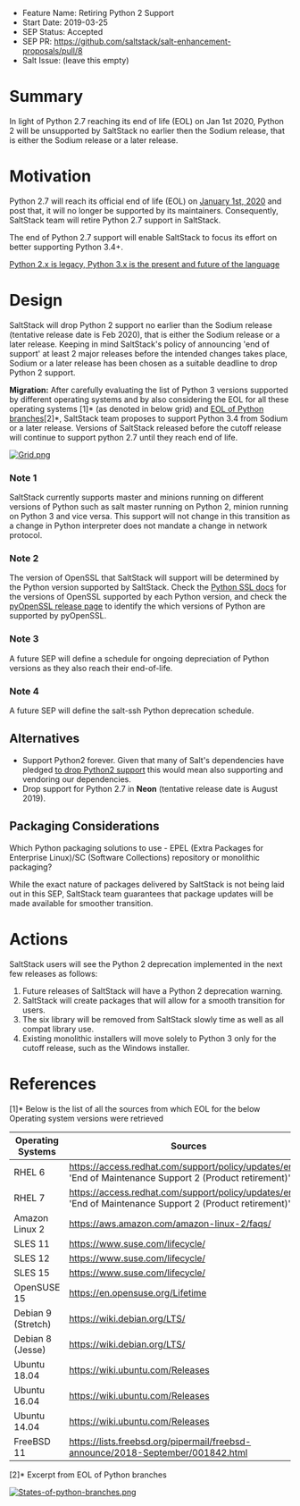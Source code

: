 - Feature Name: Retiring Python 2 Support
- Start Date: 2019-03-25
- SEP Status: Accepted
- SEP PR: https://github.com/saltstack/salt-enhancement-proposals/pull/8
- Salt Issue: (leave this empty)



# Summary
[summary]: #summary

In light of Python 2.7 reaching its end of life (EOL) on Jan 1st 2020, Python 2
will be unsupported by SaltStack no earlier then the Sodium release, that is
either the Sodium release or a later release.


# Motivation
[motivation]: #motivation

Python 2.7 will reach its official end of life (EOL) on [January 1st,
2020](https://devguide.python.org/#branchstatus) and post that, it will no
longer be supported by its maintainers. Consequently, SaltStack team will
retire Python 2.7 support in SaltStack.

The end of Python 2.7 support will enable SaltStack to focus its effort on
better supporting Python 3.4+.

[Python 2.x is legacy, Python 3.x is the present and future of the
language](https://wiki.python.org/moin/Python2orPython3)


# Design
[design]: #detailed-design

SaltStack will drop Python 2 support no earlier than the Sodium release
(tentative release date is Feb 2020), that is either the Sodium release or a
later release. Keeping in mind SaltStack's policy of announcing 'end of
support' at least 2 major releases before the intended changes takes place,
Sodium or a later release has been chosen as a suitable deadline to drop Python
2 support.

**Migration:** After carefully evaluating the list of Python 3 versions
supported by different operating systems and by also considering the EOL for
all these operating systems [1]* (as denoted in below grid) and [EOL of Python
branches](https://devguide.python.org/#branchstatus)[2]*, SaltStack team
proposes to support Python 3.4 from Sodium or a later release. Versions of
SaltStack released before the cutoff release will continue to support python
2.7 until they reach end of life.

[![Grid.png](https://i.postimg.cc/V62Wh9nY/Grid.png)](https://postimg.cc/xJymJz67)

### Note 1

SaltStack currently supports master and minions running on different
versions of Python such as salt master running on Python 2, minion running on
Python 3 and vice versa. This support will not change in this transition as a
change in Python interpreter does not mandate a change in network protocol.

### Note 2

The version of OpenSSL that SaltStack will support will be determined
by the Python version supported by SaltStack. Check the [Python SSL
docs](https://docs.python.org/3/library/ssl.html) for the versions of OpenSSL
supported by each Python version, and check the [pyOpenSSL release
page](https://pypi.org/project/pyOpenSSL/#history) to identify the which
versions of Python are supported by pyOpenSSL.

### Note 3

A future SEP will define a schedule for ongoing depreciation of Python versions
as they also reach their end-of-life.

### Note 4

A future SEP will define the salt-ssh Python deprecation schedule.

## Alternatives
[alternatives]: #alternatives

- Support Python2 forever. Given that many of Salt's dependencies have pledged [to drop Python2 support](https://python3statement.org/) this would mean also supporting and vendoring our dependencies.
- Drop support for Python 2.7 in **Neon** (tentative release date is August 2019).

## Packaging Considerations
[Packaging]: #Packaging-Considerations

Which Python packaging solutions to use - EPEL (Extra Packages for Enterprise
Linux)/SC (Software Collections) repository or monolithic packaging? 

While the exact nature of packages delivered by SaltStack is not being laid out
in this SEP, SaltStack team guarantees that package updates will be made
available for smoother transition.


# Actions
[Actions]: #Actions

SaltStack users will see the Python 2 deprecation implemented in the next few
releases as follows: 

1. Future releases of SaltStack will have a Python 2 deprecation warning.
2. SaltStack will create packages that will allow for a smooth transition for users.
3. The six library will be removed from SaltStack slowly time as well as all
   compat library use.
5. Existing monolithic installers will move solely to Python 3 only for the
   cutoff release, such as the Windows installer.
 

# References
[References]: #References

[1]* Below is the list of all the sources from which EOL for the below
Operating system versions were retrieved 

|Operating Systems                          |Sources                         |
|-------------------------------|-----------------------------|
|RHEL 6              |https://access.redhat.com/support/policy/updates/errata 'End of Maintenance Support 2 (Product retirement)' |
|RHEL 7              | https://access.redhat.com/support/policy/updates/errata 'End of Maintenance Support 2 (Product retirement)' |
|Amazon Linux 2      | https://aws.amazon.com/amazon-linux-2/faqs/ |
|SLES 11             | https://www.suse.com/lifecycle/ |
|SLES 12             | https://www.suse.com/lifecycle/ |
|SLES 15             | https://www.suse.com/lifecycle/ |
|OpenSUSE 15         | https://en.opensuse.org/Lifetime |
|Debian 9 (Stretch)  | https://wiki.debian.org/LTS/ |
|Debian 8 (Jesse)    | https://wiki.debian.org/LTS/ |
|Ubuntu 18.04        | https://wiki.ubuntu.com/Releases |
|Ubuntu 16.04        | https://wiki.ubuntu.com/Releases |
|Ubuntu 14.04        | https://wiki.ubuntu.com/Releases |
|FreeBSD 11          | https://lists.freebsd.org/pipermail/freebsd-announce/2018-September/001842.html |


[2]*  Excerpt from EOL of Python branches 

[![States-of-python-branches.png](https://i.postimg.cc/sXrxxvYV/States-of-python-branches.png)](https://postimg.cc/Mc9qrZ34)
